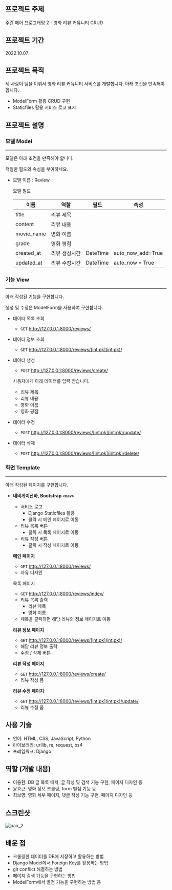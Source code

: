 ## 프로젝트 주제

주간 페어 프로그래밍 2 - 영화 리뷰 커뮤니티 CRUD 



## 프로젝트 기간

2022.10.07



## 프로젝트 목적

세 사람이 팀을 이뤄서 영화 리뷰 커뮤니티 서비스를 개발합니다. 아래 조건을 만족해야 합니다.

- ModelForm 활용 CRUD 구현
- Staticfiles 활용 서비스 로고 표시



## 프로젝트 설명

### 모델 Model

---

모델은 아래 조건을 만족해야 합니다.

적절한 필드와 속성을 부여하세요.

- 모델 이름 : Review

  모델 필드

  | 이름       | 역할          | 필드     | 속성              |
  | ---------- | ------------- | -------- | ----------------- |
  | title      | 리뷰 제목     |          |                   |
  | content    | 리뷰 내용     |          |                   |
  | movie_name | 영화 이름     |          |                   |
  | grade      | 영화 평점     |          |                   |
  | created_at | 리뷰 생성시간 | DateTime | auto_now_add=True |
  | updated_at | 리뷰 수정시간 | DateTime | auto_now = True   |

  

### 기능 View

---

아래 작성된 기능을 구현합니다.

생성 및 수정은 ModelForm을 사용하여 구현합니다.

- 데이터 목록 조회

  - `GET` http://127.0.0.1:8000/reviews/

- 데이터 정보 조회

  - `GET` http://127.0.0.1:8000/reviews/[int:pk](int:pk)/

- 데이터 생성

  - `POST` http://127.0.0.1:8000/reviews/create/

  사용자에게 아래 데이터를 입력 받습니다.

  - 리뷰 제목
  - 리뷰 내용
  - 영화 이름
  - 영화 평점

- 데이터 수정

  - `POST` http://127.0.0.1:8000/reviews/[int:pk](int:pk)/update/

- 데이터 삭제

  - `POST` http://127.0.0.1:8000/reviews/[int:pk](int:pk)/delete/



### 화면 Template

---

아래 작성된 페이지를 구현합니다.

- **네비게이션바, Bootstrap `<nav>`**

  - 서비스 로고
    - Django Staticfiles 활용
    - 클릭 시 메인 페이지로 이동
  - 리뷰 목록 버튼
    - 클릭 시 목록 페이지로 이동
  - 리뷰 작성 버튼
    - 클릭 시 작성 페이지로 이동

  **메인 페이지**

  - `GET` http://127.0.0.1:8000/reviews/
  - 자유 디자인

  목록 페이지

  - `GET` http://127.0.0.1:8000/reviews/index/
  - 리뷰 목록 출력
    - 리뷰 제목
    - 영화 이름
  - 제목을 클릭하면 해당 리뷰의 정보 페이지로 이동

  **리뷰 정보 페이지**

  - `GET` http://127.0.0.1:8000/reviews/[int:pk](int:pk)/
  - 해당 리뷰 정보 출력
  - 수정 / 삭제 버튼

  **리뷰 작성 페이지**

  - `GET` http://127.0.0.1:8000/reviews/create/
  - 리뷰 작성 폼

  **리뷰 수정 페이지**

  - `GET` http://127.0.0.1:8000/reviews/[int:pk](int:pk)/update/
  - 리뷰 수정 폼



## 사용 기술

- 언어: HTML, CSS, JavaScript, Python
- 라이브러리: urllib, re, request, bs4
- 프레임워크: Django



## 역할 (개발 내용)

- 이용환: DB 글 목록 배치, 글 작성 및 검색 기능 구현, 페이지 디자인 등
- 윤효근: 영화 정보 크롤링, form 별점 기능 등
- 최보영: 영화 세부 페이지, 댓글 작성 기능 구현, 페이지 디자인 등



## 스크린샷

![pair_2](Assets/README.assets/pair_2.gif)



## 배운 점

- 크롤링한 데이터를 DB에 저장하고 활용하는 방법
- Django Model에서 Foreign Key를 활용하는 방법
- git conflict 해결하는 방법
- 페이지 검색 기능을 구현하는 방법
- ModelForm에서 별점 기능을 구현하는 방법 등
